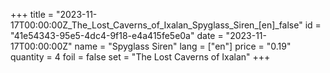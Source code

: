 +++
title = "2023-11-17T00:00:00Z_The_Lost_Caverns_of_Ixalan_Spyglass_Siren_[en]_false"
id = "41e54343-95e5-4dc4-9f18-e4a415fe5e0a"
date = "2023-11-17T00:00:00Z"
name = "Spyglass Siren"
lang = ["en"]
price = "0.19"
quantity = 4
foil = false
set = "The Lost Caverns of Ixalan"
+++
